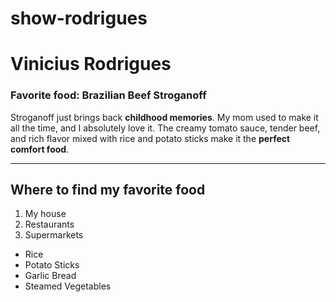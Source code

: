 # show-rodrigues
# Vinicius Rodrigues
### Favorite food: Brazilian Beef Stroganoff
Stroganoff just brings back **childhood memories**. My mom used to make it all the time, and I absolutely love it. The creamy tomato sauce, tender beef, and rich flavor mixed with rice and potato sticks make it the **perfect comfort food**.

---

## Where to find my favorite food
1. My house
2. Restaurants
3. Supermarkets

* Rice
* Potato Sticks
* Garlic Bread
* Steamed Vegetables